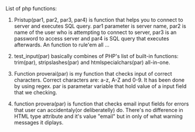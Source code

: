 List of php functions:

1. Pristup(par1, par2, par3, par4) is function that helps you to connect to server and executes SQL query.
par1 parameter is server name, par2 is name of the user who is attempting to connect to server, par3
is an password to access server and par4 is SQL query that executes afterwards. An function to rule'em all ...

2. test_input(par) basically combines of PHP's list of built-in functions: 
trim(par), stripslashes(par) and htmlspecialchars(par) all-in-one.

3. Function proverai(par) is my function that checks input of correct characters. 
Correct characters are: a-z, A-Z and 0-9. It has been done by using regex.
par is parametar variable that hold value of a input field that we checking.

4. function provera(par) is function that checks email input fields for errors that user can accidentaly(or deliberatelly) do.
There's no difference in HTML type attribute and it's value "email" but in only of what warning messages it diplays.

